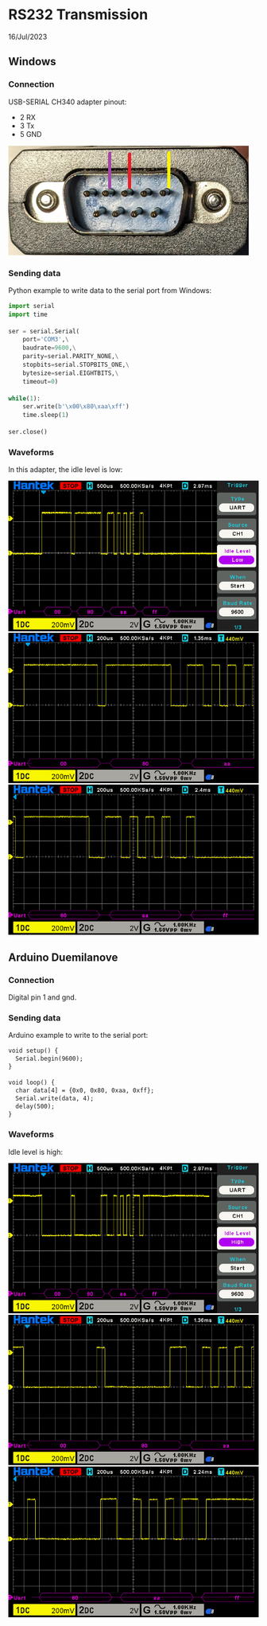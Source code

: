 # RS232 Transmission
16/Jul/2023

## Windows 
### Connection
USB-SERIAL CH340 adapter pinout:
- 2 RX
- 3 Tx
- 5 GND

![:)](serial-port.png)

### Sending data
Python example to write data to the serial port from Windows:
```python
import serial
import time

ser = serial.Serial(
    port='COM3',\
    baudrate=9600,\
    parity=serial.PARITY_NONE,\
    stopbits=serial.STOPBITS_ONE,\
    bytesize=serial.EIGHTBITS,\
    timeout=0)

while(1):
    ser.write(b'\x00\x80\xaa\xff')
    time.sleep(1)

ser.close()
```

### Waveforms
In this adapter, the idle level is low:

![:)](windows-rs232.1.bmp)
![:)](windows-rs232.2.bmp)
![:)](windows-rs232.3.bmp)

## Arduino Duemilanove

### Connection
Digital pin 1 and gnd.

### Sending data 
Arduino example to write to the serial port:
```arduino
void setup() {
  Serial.begin(9600);
}

void loop() {
  char data[4] = {0x0, 0x80, 0xaa, 0xff};
  Serial.write(data, 4);
  delay(500);
}
```
### Waveforms
Idle level is high:

![:)](arduino-rs232.3.bmp)
![:)](arduino-rs232.1.bmp)
![:)](arduino-rs232.2.bmp)
